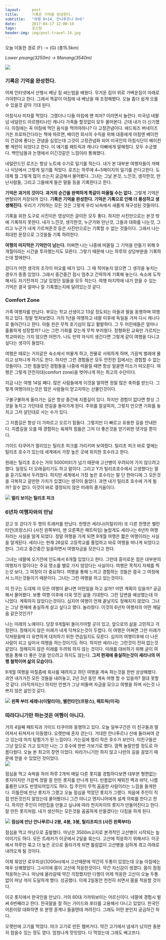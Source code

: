 ```yaml
---          
layout:	    post          
title: 	    기록은 기억을 완성한다.
subtitle:   "여행 D+14, 안나푸르나 D+6"          
date:       2017-04-17 12:00:10   
tags:       포스팅          
header-img: img/post-travel-14.jpg
---          
```

  
오늘 이동한 경로 (F) -> (G) (총15.5km)  

*Lower pisang(3250m) -> Manang(3540m)*

![](/img/170417-maps.png)

### 기록은 기억을 완성한다.

어제 인터넷에서 산행시 베낭 짐 싸는법을 배웠다. 무거운 짐이 위로 가벼운짐이 아래로 가야한다고 한다. 그래서 똑같이 아침에 내 베낭을 재 조정해봤다. 오늘 좀더 쉽게 오를수 있을것 같아 기대 된다.

아침식사 피자를 먹었다. 그랬더니 다들 아침에 왠 피자? 이러면서 놀란다. 미국넘 네팔넘 네덜란드 아르헨티나인 캐나다 가족들 할것없이 모두 물어본다. 근데 내가 더 신기했다. 아침에는 꼭 아침에 먹던 음식을 먹어야하나? 다 고정관념이다. 에드워즈 버네이즈가쓴 프로파간다라는 책에 따르면, 베이컨 회사의 수익을 위해 대중에게 아침엔 베이컨이 건강에 좋다는 관념을 심었는데 그것이 고정관념화 되어 미국인의 아침식단이 베이컨 빵 계란이 되었다고 한다. 이 얘기를 패트릭과 캐나다 아빠에게 말해줬다. 모두 수긍했다. 백인넘들과 논쟁에서 이긴것같은 느낌이라 통쾌했다.

네덜란드인 로즈는 항상 노트에 수기로 일기를 적는다. 내가 본 대부분 여행자들이 까페나 식당에서 그렇게 일기를 적었다. 로즈는 하루에 4~5페이지의 일기를 쓴다고한다. 도데체 뭘 그렇게 많이 쓰는지 궁금해서 물어봤다. 그녀는 그날 본것, 느낀것, 생각한것, 만난사람들, 그리고 그들에게 들은 말들 등을 기록한다고 한다.

**기억은 과거의 것이다. 과거의 순간을 완벽하게 똑같이 떠올릴 수는 없다.** 그렇게 기억은 변형되어 저장되어 있다. **기록은 기억을 완성한다. 기억은 기록으로 인해 더 풍성하고 생생해진다.** 우리가 기억하는 모든 것은 그렇게 우리 뇌속에서 새롭게 재구성된 것들이다.

기록을 위한 도구로 사진이든 영상이든 글이든 모두 좋다. 하지만 사진만으로는 본것 밖에 기록하지 못한다. 내가 느낀것, 생각한것, 누군가와 만난것, 그들과 대화를 나눈것, 그리고 누군가 내게 가르쳐준것 등은 사진만으로는 기록할 수 없는 것들이다. 그래서 나는 최대한 문장으로 그것을들 기록 하려한다.

**여행의 마지막은 기억만이 남는다.** 어쩌면 나는 나중에 떠올릴 그 기억을 만들기 위해 9개월이라는 시간을 투자했는지도 모른다. 그렇기 때문에 나는 하루의 상당부분을 기록하는데 할애한다.

걷다가 어떤 생각의 조각이 떠오를 때가 있다. 그 때 적어놓지 않으면 그 생각을 놓치는경우가 종종 있었다. 그래서 중간중간 잠시 멈추고 간략하게 기록해 놓는다. 숙소에 도착해서도 자기전까지 그날 있었던 일들을 모두 적는다. 여행 마지막에 내가 얻을 수 있는 기억은 결국 얼마나 잘 기록했는지에 달려있는것 같다.

### Comfort Zone

가족 여행자를 만났다. 부모는 학교 선생이고 13살 정도되는 아들과 딸을 동행하며 여행하고 있다. 정말 멋져보였다. 거의 1년을 여행하고 네팔 이후에 독일을 거쳐 다시 캐나다로 돌아간다고 한다. 아들 핀은 무척 호기심이 많고 활발하다. 그 두 어린애들은 얼마나 훌륭하게 성장할까? 나는 그런 기회를 갖는게 무척 부러웠다. 정형화된 교육만 가르치는 학교따위는 가지 않으면 어떤가. 나도 만약 자식이 생긴다면 그렇게 같이 여행을 다니고 싶다는 생각이 들었다.

여행은 때로는 거지같은 숙소에서 머물게 하고, 찬물로 샤워하게 하며, 가끔씩 벌레에 물리고 상처나게 하기도 한다. 하지만 그런 경험들은 모두 안전한 집에서는 경험할 수 없는것들이다. 그런 힘들었던 경험들을 나중에 떠올릴 때면 항상 얼굴엔 미소가 떠오른다. 여행은 그렇게 안전지대(comfort zone)을 벗어나게 하는 최고의 수단이다.

지금 나는 여행 14일 째다. 많은 사람들에게 이것을 말하면 정말 많은 축하를 받는다. 그렇게 여행이라는것은 많은 사람들이 얻고자하는 선물인것이다.

구불구불하게 올라가는 길은 항상 중간에 지름길이 있다. 하지만 경험이 없다면 항상 그것을 놓치고 가던대로 먼길을 돌아가게 된다. 주위를 잘살피자, 그렇지 안으면 기회를 놓치고 그저 살던대로 사는 수가 있다.

그 지름길은 항상 더 가파르고 오르기 힘들다. 그렇지만 더 빠르고 유용한 길을 안내한다. 지름길을 오를 때 경험하는 육체적 힘듦은 그저 더 좋은것을 얻기위한 댓가일 뿐이다.

가이드 타쿠어가 멀리있는 틸리초 피크를 가리키며 보여줬다. 틸리초 피크 바로 옆에는 틸리초 호수가 있는데 세계에서 가장 높은 곳에 위치한 호수라고 한다.

원래는 틸리초 호수는 거의 5000미터가 넘기 때문에 고산병이 우려되어 가지 않으려고 했다. 일정도 더 오래걸리기도 하고 말이다. 그리고 Y가 틸리초호수에서 고생했다는 말을 듣기도해서 두려웠다. 하지만 세계에서 가장 높은 호수라는 말 단 한마디에 그 모든것을 극복하고 갈만한 가치가 있겠다는 생각이 들었다. 과연 내가 틸리초 호수에 가게 될까? 알수 없다. 이것이 바로 결정되지 않은 미래의 즐거움이다.

![](/img/170417-tilicho.jpg)
**멀리 보이는 틸리초 피크**

### 6년차 여행자와의 만남

걷고 또 걷다가 두 명의 트래커를 만났다. 한명은 세리나(이탈리아) 또 다른 한명은 밸런타인(프랑스)다 (사진 왼쪽부터, 맨 오른쪽은 패트릭임) 놀랍게도 세리나는 6년차 여행자라는 사실을 알게 되었다. 정말 여행을 가게 되면 9개월 여행은 짧은 여행이라는 사실을 알게된다. 세리나는 현재 26살로 고등학교를 졸업하고 바로 여행을 떠나게 되었다고 한다. 그리고 중간중간 일을하면서 여행자금을 모은다고 한다.

그녀는 네팔에 오기전에 인도에서 6개월 있었다고 한다. 그런데 흥미로운 점은 대부분의 여행자가 많이다는 주요 명소를 별로 가지 않았다는 사실이다. 여행은 목적지 자체를 찍는것 보다, 그 여정이 더 중요하다. 여행을 통해 느끼고 경험하는 것들은 결국 그 여정에서 느끼는것들이기 때문이다. 그녀는 그런 여행을 하고 있는것이다.

이 친구는 도데체 이 모든 여행이 끝나면 어떤일을 하고 살까? 어떤 계획이 있을까? 궁금해서 물어봤다. 보통 여행 이후에 더욱 멋진 삶을 기대한다. 그런 답변을 예상했는데 아니었다. 계획하지 않았다는것이다. 심지어 여행이 언제 끝날지도 정해지지 않았다. 그녀는 그냥 현재에 충실하게 살고 싶다고 했다. 놀라웠다. 이것의 6년차 여행자의 어떤 깨달음 같은것인가?

나는 미래의 노예이다. 당장 9개월뒤 돌아가야할 곳이 있고, 앞으로의 삶을 고민하고 걱정한다. 정해지지 않은 미래가 내게 닥쳐오는것이 두렵다. 이 여행은 어쩌면 그런 미래가 닥쳐왔을때 더 유연하게 대처하기 위한 연습일지도 모른다. 심지어 여행이후에 더 나은 사람이 되고 싶어서 여행을 하는것이기도 하다. 하지만 세리나는 그런것이 전혀 없는것 같았다. 정해지지 않은 미래를 두려워 하지 않는 것이다. 미래를 대비하기 위해 굳이 여행을 통해 더 좋은 것을 얻으려고 하지도 않는다. **그저 현재에 충실하는것이 세리나의 여행 철학이며 삶의 모습이다.**

9개월 여행을 마칠즘에 회사를 때려치고 하던 여행을 계속 하는것을 한번 상상해봤다. 과연 내가가진 모든 것들을 내려놓고, 2년 3년 동안 계속 여행 할 수 있을까? 절대 못할것 같다. (아직까지는) 하지만 언젠가 그냥 떠돌며 자금을 모으고 여행을 하며 사는것 나쁘지 않은 삶인것 같다.

![](/img/170417-6year.jpg)
**왼쪽 부터 세레나(이탈리아), 밸런타인(프랑스), 패트릭(미국)**


### 따라다니기만 하는것은 여행이 아니다.

거의 4일째 패트릭과 가이드 타쿠어와 동행하고 있다. 오늘 일부구간은 이 친구들과 떨어져서 뒤쳐저서 이동했다. 오랫만에 혼자 걷는다. 거대한 안나푸르나 산에 둘러싸여 걷고 있는데 마치 탐험가가 된 느낌이다. 가는길에 멀리 작은 호수가 보인다. 이친구들은 그냥 앞으로 가고 있지만 나는 그 호수에 한번 가보기로 했다. 깜짝 놀랄만할 정도로 아름다웠다. 오늘 본 최고의 장면 이었다. 따라가니기만 하지 않고 나만의 길을 걸었기 때문에 얻을 수 있었던 것이었다.  
![](/img/170417-lake.jpg)

점심을 먹고 숙박을 하러 하루 2개씩 매일 다른 롯지를 경험하다보면 대부분 형편없는 롯지이지만 가끔씩 정말 잘 만든 롯지를 만나게 된다. 빈틈없이 채워진 벽과 바닥, 나름 훌륭한 UX도 반영되어있기도 하다. 집 주인이 무척 꼼꼼한 사람이라는 느낌을 들게한다. 이틀전에 만난 롯지가 그랬고 오늘 점심을 먹었던 롯지가 그랬다. 처음에 주인이 직접 만든것인지 알았는데 물어봤더니 그건 아니고 엔지니어에게 설계 의뢰를 한다고 한다. 하지만 주인이 어떤집을 만들고 싶냐에 따라 천지차이의 롯지가 만들어진다고 한다. 잘 만든 롯지처럼. 내가 생산하는 모든것을 꼼꼼하게 만들겠다는 다짐을 하게 된다.

![](/img/170417-mt.jpg)
**점심에 만난 안나푸르나 2봉, 4봉, 3봉, 틸리초피크 (사진 왼쪽부터)**

점심을 먹고 마낭으로 출발했다. 마낭은 3500m고지로 본격적인 고산병이 시작되는 높이이기도 하다. 모든 트레커가 이곳에서 2일을 묶는다. 고산에 적응하기 위해서다. 이곳에서 하루만 묶고 더 높은 곳으로 올라가게 되면 틀림없이 고산병을 심하게 겪고 아래로 내려오게 될 것이다.

어제 묶었던 로우피상(3200m)에서 고산때문에 약간의 두통이 있었는데 오늘 아침에는 매우 상쾌했었다. 그사이에 몸이 고산에 적응한것이다. 약간 자신감이 생겼다. 몸이 점점 적응하는구나. 마낭에 올라갈때 약간 걱정했지만 다행이 어제 적응한 고산이 오늘 두통없이 마낭 까지 도달하게 했다. 성공했다. 이제 2일동안 천천히 쉬면서 몸을 적응할 것이다.

이곳 롯지에서 한국인을 만났다. 거의 60대 가까워보이는 어르신이다. 네팔에 경험시 벌써 6번째라고 한다. 한국말을 잘 하는 가이드와 포터를 고용해서 다니고 있었다. 한국인 어른이랑 대화하면 또 분명 훈계나 들을텐데 꺼려진다. 그래도 어떤 분인지 궁금하긴 하다.

오랫만에 고기를 먹었다. 야크 고기로 만든 햄버거다. 약간 고기에서 냄새가 났지만 충분히 참을수 있는 정도 였다. 엄청나게 맛잇었다. 다 먹었는데 그래도 배고프다.
